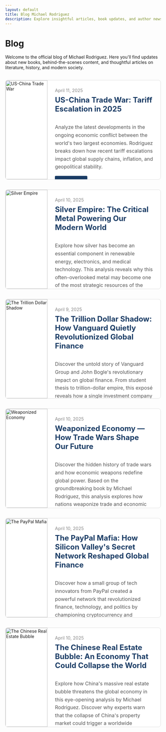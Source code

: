 ```yaml
---
layout: default
title: Blog Michael Rodriguez
description: Explore insightful articles, book updates, and author news by Michael Rodriguez.
---
```


# Blog

Welcome to the official blog of Michael Rodriguez. Here you'll find updates about new books, behind-the-scenes content, and thoughtful articles on literature, history, and modern society.

<style>
.blog-grid {
  display: grid;
  grid-template-columns: 1fr;
  gap: 2rem;
  margin-top: 2rem;
}

.blog-card {
  display: flex;
  border: 1px solid #ddd;
  border-radius: 8px;
  overflow: hidden;
  transition: transform 0.3s, box-shadow 0.3s;
  height: 320px;
  background-color: #fff;
}

.blog-card:hover {
  transform: translateY(-5px);
  box-shadow: 0 10px 20px rgba(0,0,0,0.1);
}

.blog-card-image {
  width: 30%;
  overflow: hidden;
}

.blog-card-image img {
  width: 100%;
  height: 100%;
  object-fit: cover;
  transition: transform 0.5s ease;
}

.blog-card:hover .blog-card-image img {
  transform: scale(1.05);
}

.blog-card-content {
  width: 70%;
  padding: 1.5rem;
  display: flex;
  flex-direction: column;
}

.blog-card-content h2 {
  margin-top: 0;
  margin-bottom: 1rem;
  font-size: 1.5rem;
  color: #1a3c65;
}

.blog-card-content p {
  flex-grow: 1;
  margin-bottom: 1rem;
  font-size: 1rem;
  line-height: 1.6;
  color: #555;
}

.blog-date {
  font-size: 0.9rem;
  color: #888;
  margin-bottom: 0.5rem;
}

.read-more {
  display: inline-block;
  background-color: #1a3c65;
  color: white;
  padding: 0.5rem 1rem;
  border-radius: 3px;
  text-decoration: none;
  font-weight: 600;
  transition: background-color 0.3s;
  align-self: flex-start;
}

.read-more:hover {
  background-color: #0f2a4a;
}

@media (max-width: 768px) {
  .blog-card {
    flex-direction: column;
    height: auto;
  }
  
  .blog-card-image {
    width: 100%;
    height: 200px;
  }
  
  .blog-card-content {
    width: 100%;
  }
}
</style>

<div class="blog-grid">
  <div class="blog-card">
    <div class="blog-card-image">
      <img src="{{ site.baseurl }}/assets/images/social/us-china-trade-war.png" alt="US-China Trade War">
    </div>
    <div class="blog-card-content">
      <span class="blog-date">April 11, 2025</span>
      <h2>US-China Trade War: Tariff Escalation in 2025</h2>
      <p>Analyze the latest developments in the ongoing economic conflict between the world's two largest economies. Rodriguez breaks down how recent tariff escalations impact global supply chains, inflation, and geopolitical stability.</p>
      <a href="{{ site.baseurl }}/blog/us-china-trade-war.html" class="read-more">Read More</a>
    </div>
  </div>

  <div class="blog-card">
    <div class="blog-card-image">
      <img src="{{ site.baseurl }}/assets/images/social/silver-empire-3D-Small.png" alt="Silver Empire">
    </div>
    <div class="blog-card-content">
      <span class="blog-date">April 10, 2025</span>
      <h2>Silver Empire: The Critical Metal Powering Our Modern World</h2>
      <p>Explore how silver has become an essential component in renewable energy, electronics, and medical technology. This analysis reveals why this often-overlooked metal may become one of the most strategic resources of the 21st century.</p>
      <a href="{{ site.baseurl }}/blog/silver-empire.html" class="read-more">Read More</a>
    </div>
  </div>
  
  <div class="blog-card">
    <div class="blog-card-image">
      <img src="{{ site.baseurl }}/assets/images/social/trillion-dollar-shadow-3D.png" alt="The Trillion Dollar Shadow">
    </div>
    <div class="blog-card-content">
      <span class="blog-date">April 9, 2025</span>
      <h2>The Trillion Dollar Shadow: How Vanguard Quietly Revolutionized Global Finance</h2>
      <p>Discover the untold story of Vanguard Group and John Bogle's revolutionary impact on global finance. From student thesis to trillion-dollar empire, this exposé reveals how a single investment company wields unprecedented power over the world economy.</p>
      <a href="{{ site.baseurl }}/blog/the-trillion-dollar-shadow-how-vanguard-quietly-revolutionized-global-finance.html" class="read-more">Read More</a>
    </div>
  </div>
  
  <div class="blog-card">
    <div class="blog-card-image">
      <img src="{{ site.baseurl }}/assets/images/Weaponized_Economy.webp" alt="Weaponized Economy">
    </div>
    <div class="blog-card-content">
      <span class="blog-date">April 10, 2025</span>
      <h2>Weaponized Economy — How Trade Wars Shape Our Future</h2>
      <p>Discover the hidden history of trade wars and how economic weapons redefine global power. Based on the groundbreaking book by Michael Rodriguez, this analysis explores how nations weaponize trade and economic policy to achieve geopolitical objectives.</p>
      <a href="{{ site.baseurl }}/blog/weaponized-economy.html" class="read-more">Read More</a>
    </div>
  </div>
  
  <div class="blog-card">
    <div class="blog-card-image">
      <img src="{{ site.baseurl }}/assets/images/Pay_Pall_Mafia.webp" alt="The PayPal Mafia">
    </div>
    <div class="blog-card-content">
      <span class="blog-date">April 10, 2025</span>
      <h2>The PayPal Mafia: How Silicon Valley's Secret Network Reshaped Global Finance</h2>
      <p>Discover how a small group of tech innovators from PayPal created a powerful network that revolutionized finance, technology, and politics by championing cryptocurrency and challenging traditional banking systems.</p>
      <a href="{{ site.baseurl }}/blog/the-paypal-mafia.html" class="read-more">Read More</a>
    </div>
  </div>
  
  <div class="blog-card">
    <div class="blog-card-image">
      <img src="{{ site.baseurl }}/assets/images/social/the-chinese-real-estate-bubble-3D.png" alt="The Chinese Real Estate Bubble">
    </div>
    <div class="blog-card-content">
      <span class="blog-date">April 10, 2025</span>
      <h2>The Chinese Real Estate Bubble: An Economy That Could Collapse the World</h2>
      <p>Explore how China's massive real estate bubble threatens the global economy in this eye-opening analysis by Michael Rodriguez. Discover why experts warn that the collapse of China's property market could trigger a worldwide financial crisis that affects us all.</p>
      <a href="{{ site.baseurl }}/blog/chinese-real-estate-bubble.html" class="read-more">Read More</a>
    </div>
  </div>
</div>
